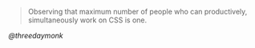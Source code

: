 >Observing that maximum number of people who can productively, simultaneously work on CSS is one.

<cite>@threedaymonk</cite> 